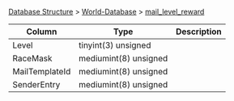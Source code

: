 [Database Structure](Database-Structure) > [World-Database](World-Database) > [mail_level_reward](mail_level_reward)

Column | Type | Description
--- | --- | ---
Level | tinyint(3) unsigned | 
RaceMask | mediumint(8) unsigned | 
MailTemplateId | mediumint(8) unsigned | 
SenderEntry | mediumint(8) unsigned | 
